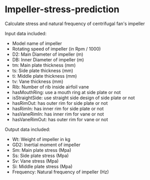 # Impeller-stress-prediction
Calculate stress and natural frequency of centrifugal fan's impeller

Input data included:
- Model name of impeller
- Rotating speed of impeller (in Rpm / 1000)
- D2: Main Diameter of impeller (m)
- DB: Inner Diameter of impeller (m)
- tm: Main plate thickness (mm)
- ts: Side plate thickness (mm)
- ti: Middle plate thickness (mm)
- tv: Vane thickness (mm)
- Rib: Number of rib inside airfoil vane
- hasMouthRing: use a mouth ring at side plate or not
- isStraightSide: use straight side design of side plate or not
- hasRimOut: has outer rim for side plate or not
- hasRimIn: has inner rim for side plate or not
- hasVaneRimIn: has inner rim for vane or not
- hasVaneRimOut: has outer rim for vane or not

Output data included:
- Wt: Weight of impeller in kg
- GD2: Inertial moment of impeller
- Sm: Main plate stress (Mpa)
- Ss: Side plate stress (Mpa)
- Sv: Vane stress (Mpa)
- Si: Middle plate stress (Mpa)
- Frequency: Natural frequency of impeller (Hz) 
